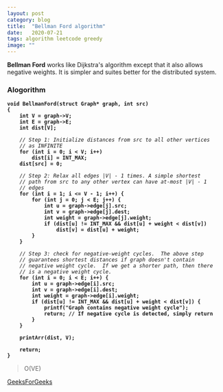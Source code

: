 ```yaml
---
layout: post
category: blog
title:  "Bellman Ford algorithm"
date:   2020-07-21
tags: algorithm leetcode greedy
image: ""
---
```


<strong>Bellman Ford</strong> works like Dijkstra's algorithm except that it also allows negative weights. It is simpler and suites better for the distributed system. 
<br>

### Alogorithm
<pre><code><strong>void BellmanFord(struct Graph* graph, int src) 
{ 
    int V = graph->V; 
    int E = graph->E; 
    int dist[V]; 
    </strong>
    <i>// Step 1: Initialize distances from src to all other vertices 
    // as INFINITE </i><strong>
    for (int i = 0; i < V; i++) 
        dist[i] = INT_MAX; 
    dist[src] = 0; 
    </strong>
    <i>// Step 2: Relax all edges |V| - 1 times. A simple shortest 
    // path from src to any other vertex can have at-most |V| - 1 
    // edges </i><strong>
    for (int i = 1; i <= V - 1; i++) { 
        for (int j = 0; j < E; j++) { 
            int u = graph->edge[j].src; 
            int v = graph->edge[j].dest; 
            int weight = graph->edge[j].weight; 
            if (dist[u] != INT_MAX && dist[u] + weight < dist[v]) 
                dist[v] = dist[u] + weight; 
        } 
    } 
  </strong>
    <i>// Step 3: check for negative-weight cycles.  The above step 
    // guarantees shortest distances if graph doesn't contain 
    // negative weight cycle.  If we get a shorter path, then there 
    // is a negative weight cycle. </i><strong>
    for (int i = 0; i < E; i++) { 
        int u = graph->edge[i].src; 
        int v = graph->edge[i].dest; 
        int weight = graph->edge[i].weight; 
        if (dist[u] != INT_MAX && dist[u] + weight < dist[v]) { 
            printf("Graph contains negative weight cycle"); 
            return; // If negative cycle is detected, simply return 
        } 
    } 
  
    printArr(dist, V); 
  
    return; 
} </strong></code></pre>

<blockquote>O(VE)</blockquote>

<a href="https://www.geeksforgeeks.org/bellman-ford-algorithm-dp-23/">GeeksForGeeks</a>
